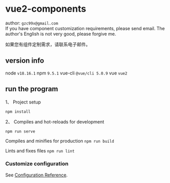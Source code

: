 # vue2-components 

author: `gzc99x@gmail.com`<br/>
If you have component customization requirements, please send email. The author's English is not very good, please forgive me.

如果您有组件定制需求，请联系电子邮件。
## version info 
node `v18.16.1`
npm `9.5.1`
vue-cli `@vue/cli 5.0.9`
vue `vue2`

## run the program
1、 Project setup
```
npm install
```

2、 Compiles and hot-reloads for development
```
npm run serve
```

Compiles and minifies for production `npm run build`


 Lints and fixes files `npm run lint`


### Customize configuration
See [Configuration Reference](https://cli.vuejs.org/config/).
